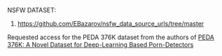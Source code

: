 NSFW DATASET:

1. https://github.com/EBazarov/nsfw_data_source_urls/tree/master

Requested access for the PEDA 376K dataset from the authors of [PEDA 376K: A Novel Dataset for Deep-Learning
Based Porn-Detectors](https://ieeexplore.ieee.org/document/9206701)
